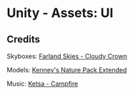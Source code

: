 # Unity - Assets: UI




## Credits
Skyboxes: [Farland Skies - Cloudy Crown](https://assetstore.unity.com/packages/2d/textures-materials/sky/farland-skies-cloudy-crown-60004)

Models: [Kenney's Nature Pack Extended](https://kenney.nl/assets/nature-pack-extended)

Music: [Ketsa - Campfire](https://freemusicarchive.org/music/Ketsa/ascendance/campfire)